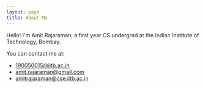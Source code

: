 ```yaml
---
layout: page
title: About Me
---
```


Hello! I'm Amit Rajaraman, a first year CS undergrad at the Indian Institute of Technology, Bombay.

You can contact me at:
* [190050015@iitb.ac.in](mailto:190050015@iitb.ac.in)
* [amit.rajaraman@gmail.com](mailto:amit.rajaraman@gmail.com)
* [amitrajaraman@cse.iitb.ac.in](mailto:amitrajaraman@cse.iitb.ac.in)

